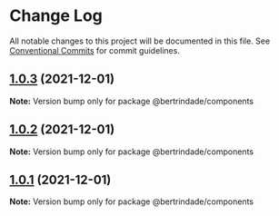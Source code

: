 # Change Log

All notable changes to this project will be documented in this file.
See [Conventional Commits](https://conventionalcommits.org) for commit guidelines.

## [1.0.3](https://github.com/berTrindade/lerna/compare/@bertrindade/components@1.0.2...@bertrindade/components@1.0.3) (2021-12-01)

**Note:** Version bump only for package @bertrindade/components





## [1.0.2](https://github.com/berTrindade/lerna/compare/@bertrindade/components@1.0.1...@bertrindade/components@1.0.2) (2021-12-01)

**Note:** Version bump only for package @bertrindade/components





## [1.0.1](https://github.com/berTrindade/lerna/compare/@bertrindade/components@0.0.10...@bertrindade/components@1.0.1) (2021-12-01)

**Note:** Version bump only for package @bertrindade/components
